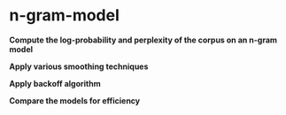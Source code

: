 # n-gram-model

**Compute the log-probability and perplexity of the corpus on an n-gram model**

**Apply various smoothing techniques**

**Apply backoff algorithm**

**Compare the models for efficiency**
